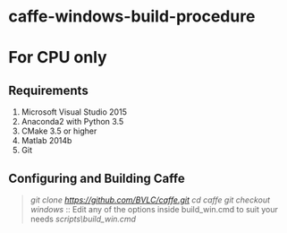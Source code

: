 # caffe-windows-build-procedure

# For CPU only
## Requirements
  1. Microsoft Visual Studio 2015
  2. Anaconda2 with Python 3.5
  3. CMake 3.5 or higher
  4. Matlab 2014b
  5. Git
## Configuring and Building Caffe
  >*git clone https://github.com/BVLC/caffe.git*
  >*cd caffe*
  >*git checkout windows*
  :: Edit any of the options inside build_win.cmd to suit your needs
  >*scripts\build_win.cmd*
